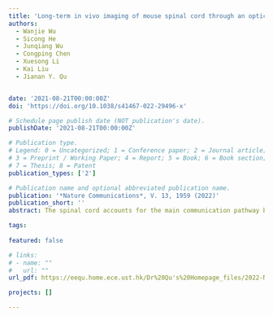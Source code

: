 ```yaml
---
title: 'Long-term in vivo imaging of mouse spinal cord through an optically cleared intervertebral window'
authors:
  - Wanjie Wu
  - Sicong He
  - Junqiang Wu
  - Congping Chen
  - Xuesong Li
  - Kai Liu
  - Jianan Y. Qu


date: '2021-08-21T00:00:00Z'
doi: 'https://doi.org/10.1038/s41467-022-29496-x'

# Schedule page publish date (NOT publication's date).
publishDate: '2021-08-21T00:00:00Z'

# Publication type.
# Legend: 0 = Uncategorized; 1 = Conference paper; 2 = Journal article;
# 3 = Preprint / Working Paper; 4 = Report; 5 = Book; 6 = Book section;
# 7 = Thesis; 8 = Patent
publication_types: ['2']

# Publication name and optional abbreviated publication name.
publication: '*Nature Communications*, V. 13, 1959 (2022)'
publication_short: ''
abstract: The spinal cord accounts for the main communication pathway between the brain and the peripheral nervous system. Spinal cord injury is a devastating and largely irreversible neurological trauma, and can result in lifelong disability and paralysis with no available cure. In vivo spinal cord imaging in mouse models without introducing immunological artifacts is critical to understand spinal cord pathology and discover effective treatments. We developed a minimally invasive intervertebral window by retaining the ligamentum flavum to protect the underlying spinal cord. By introducing an optical clearing method, we achieve repeated two-photon fluorescence and stimulated Raman scattering imaging at subcellular resolution with up to 15 imaging sessions over 6–167 days and observe no inflammatory response. Using this optically cleared intervertebral window, we study neuron-glia dynamics following laser axotomy and observe strengthened contact of microglia with the nodes of Ranvier during axonal degeneration. By enabling long-term, repetitive, stable, high-resolution and inflammation-free imaging of mouse spinal cord, our method provides a reliable platform in the research aiming at interpretation of spinal cord physiology and pathology.

tags:
  
featured: false

# links:
# - name: ""
#   url: ""
url_pdf: https://eequ.home.ece.ust.hk/Dr%20Qu's%20Homepage_files/2022-Nat%20Commun-1.pdf

projects: []

---
```





